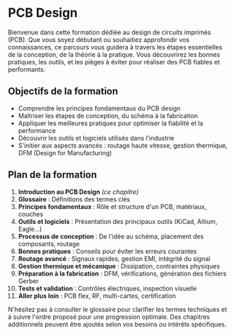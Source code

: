 # PCB Design

Bienvenue dans cette formation dédiée au design de circuits imprimés (PCB). Que vous soyez débutant ou souhaitiez approfondir vos connaissances, ce parcours vous guidera à travers les étapes essentielles de la conception, de la théorie à la pratique. Vous découvrirez les bonnes pratiques, les outils, et les pièges à éviter pour réaliser des PCB fiables et performants.

## Objectifs de la formation

- Comprendre les principes fondamentaux du PCB design
- Maîtriser les étapes de conception, du schéma à la fabrication
- Appliquer les meilleures pratiques pour optimiser la fiabilité et la performance
- Découvrir les outils et logiciels utilisés dans l'industrie
- S'initier aux aspects avancés : routage haute vitesse, gestion thermique, DFM (Design for Manufacturing)

## Plan de la formation

1. **Introduction au PCB Design** *(ce chapitre)*
2. **Glossaire** : Définitions des termes clés
3. **Principes fondamentaux** : Rôle et structure d'un PCB, matériaux, couches
4. **Outils et logiciels** : Présentation des principaux outils (KiCad, Altium, Eagle...)
5. **Processus de conception** : De l'idée au schéma, placement des composants, routage
6. **Bonnes pratiques** : Conseils pour éviter les erreurs courantes
7. **Routage avancé** : Signaux rapides, gestion EMI, intégrité du signal
8. **Gestion thermique et mécanique** : Dissipation, contraintes physiques
9. **Préparation à la fabrication** : DFM, vérifications, génération des fichiers Gerber
10. **Tests et validation** : Contrôles électriques, inspection visuelle
11. **Aller plus loin** : PCB flex, RF, multi-cartes, certification

N'hésitez pas à consulter le glossaire pour clarifier les termes techniques et à suivre l'ordre proposé pour une progression optimale. Des chapitres additionnels peuvent être ajoutés selon vos besoins ou intérêts spécifiques.
